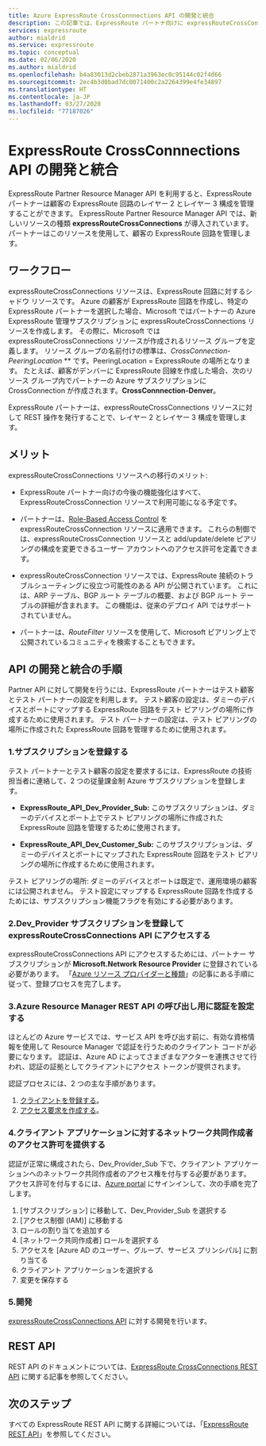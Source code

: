 ```yaml
---
title: Azure ExpressRoute CrossConnnections API の開発と統合
description: この記事では、ExpressRoute パートナ向けに expressRouteCrossConnections リソースの種類に関する詳しい概要を示します。
services: expressroute
author: mialdrid
ms.service: expressroute
ms.topic: conceptual
ms.date: 02/06/2020
ms.author: mialdrid
ms.openlocfilehash: b4a83013d2cbeb2871a3963ec0c95144c02f4d66
ms.sourcegitcommit: 2ec4b3d0bad7dc0071400c2a2264399e4fe34897
ms.translationtype: HT
ms.contentlocale: ja-JP
ms.lasthandoff: 03/27/2020
ms.locfileid: "77187026"
---
```

# <a name="expressroute-crossconnnections-api-development-and-integration"></a>ExpressRoute CrossConnnections API の開発と統合

ExpressRoute Partner Resource Manager API を利用すると、ExpressRoute パートナーは顧客の ExpressRoute 回路のレイヤー 2 とレイヤー 3 構成を管理することができます。 ExpressRoute Partner Resource Manager API では、新しいリソースの種類 **expressRouteCrossConnections** が導入されています。 パートナーはこのリソースを使用して、顧客の ExpressRoute 回路を管理します。

## <a name="workflow"></a>ワークフロー

expressRouteCrossConnections リソースは、ExpressRoute 回路に対するシャドウ リソースです。 Azure の顧客が ExpressRoute 回路を作成し、特定の ExpressRoute パートナーを選択した場合、Microsoft ではパートナーの Azure ExpressRoute 管理サブスクリプションに expressRouteCrossConnections リソースを作成します。 その際に、Microsoft では expressRouteCrossConnections リソースが作成されるリソース グループを定義します。 リソース グループの名前付けの標準は、**CrossConnection-* PeeringLocation* ** です。PeeringLocation = ExpressRoute の場所となります。 たとえば、顧客がデンバーに ExpressRoute 回線を作成した場合、次のリソース グループ内でパートナーの Azure サブスクリプションに CrossConnection が作成されます。**CrossConnnection-Denver**。

ExpressRoute パートナーは、expressRouteCrossConnections リソースに対して REST 操作を発行することで、レイヤー 2 とレイヤー 3 構成を管理します。

## <a name="benefits"></a>メリット

expressRouteCrossConnections リソースへの移行のメリット:

* ExpressRoute パートナー向けの今後の機能強化はすべて、ExpressRouteCrossConnection リソースで利用可能になる予定です。

* パートナーは、[Role-Based Access Control](https://docs.microsoft.com/azure/role-based-access-control/overview) を expressRouteCrossConnection リソースに適用できます。 これらの制御では、expressRouteCrossConnection リソースと add/update/delete ピアリングの構成を変更できるユーザー アカウントへのアクセス許可を定義できます。

* expressRouteCrossConnection リソースでは、ExpressRoute 接続のトラブルシューティングに役立つ可能性のある API が公開されています。 これには、ARP テーブル、BGP ルート テーブルの概要、および BGP ルート テーブルの詳細が含まれます。 この機能は、従来のデプロイ API ではサポートされていません。

* パートナーは、*RouteFilter* リソースを使用して、Microsoft ピアリング上で公開されているコミュニティを検索することもできます。

## <a name="api-development-and-integration-steps"></a>API の開発と統合の手順

Partner API に対して開発を行うには、ExpressRoute パートナーはテスト顧客とテスト パートナーの設定を利用します。 テスト顧客の設定は、ダミーのデバイスとポートにマップする ExpressRoute 回路をテスト ピアリングの場所に作成するために使用されます。 テスト パートナーの設定は、テスト ピアリングの場所に作成された ExpressRoute 回路を管理するために使用されます。

### <a name="1-enlist-subscriptions"></a>1.サブスクリプションを登録する

テスト パートナーとテスト顧客の設定を要求するには、ExpressRoute の技術担当者に連絡して、2 つの従量課金制 Azure サブスクリプションを登録します。
* **ExpressRoute_API_Dev_Provider_Sub:** このサブスクリプションは、ダミーのデバイスとポート上でテスト ピアリングの場所に作成された ExpressRoute 回路を管理するために使用されます。

* **ExpressRoute_API_Dev_Customer_Sub:** このサブスクリプションは、ダミーのデバイスとポートにマップされた ExpressRoute 回路をテスト ピアリングの場所に作成するために使用されます。

テスト ピアリングの場所: ダミーのデバイスとポートは既定で、運用環境の顧客には公開されません。 テスト設定にマップする ExpressRoute 回路を作成するためには、サブスクリプション機能フラグを有効にする必要があります。

### <a name="2-register-the-dev_provider-subscription-to-access-the-expressroutecrossconnections-api"></a>2.Dev_Provider サブスクリプションを登録して expressRouteCrossConnections API にアクセスする

expressRouteCrossConnections API にアクセスするためには、パートナー サブスクリプションが **Microsoft.Network Resource Provider** に登録されている必要があります。 「[Azure リソース プロバイダーと種類](/azure/azure-resource-manager/management/resource-providers-and-types#azure-portal)」の記事にある手順に従って、登録プロセスを完了します。

### <a name="3-set-up-authentication-for-azure-resource-manager-rest-api-calls"></a>3.Azure Resource Manager REST API の呼び出し用に認証を設定する

ほとんどの Azure サービスでは、サービス API を呼び出す前に、有効な資格情報を使用して Resource Manager で認証を行うためのクライアント コードが必要になります。 認証は、Azure AD によってさまざまなアクターを連携させて行われ、認証の証拠としてクライアントにアクセス トークンが提供されます。

認証プロセスには、2 つの主な手順があります。

1. [クライアントを登録する](https://docs.microsoft.com/rest/api/azure/#register-your-client-application-with-azure-ad)。
2. [アクセス要求を作成する](https://docs.microsoft.com/rest/api/azure/#create-the-request)。

### <a name="4-provide-network-contributor-permission-to-the-client-application"></a>4.クライアント アプリケーションに対するネットワーク共同作成者のアクセス許可を提供する

認証が正常に構成されたら、Dev_Provider_Sub 下で、クライアント アプリケーションへのネットワーク共同作成者のアクセス権を付与する必要があります。 アクセス許可を付与するには、[Azure portal](https://ms.portal.azure.com/#home) にサインインして、次の手順を完了します。

1. [サブスクリプション] に移動して、Dev_Provider_Sub を選択する
2. [アクセス制御 (IAM)] に移動する
3. ロールの割り当てを追加する
4. [ネットワーク共同作成者] ロールを選択する
5. アクセスを [Azure AD のユーザー、グループ、サービス プリンシパル] に割り当てる
6. クライアント アプリケーションを選択する
7. 変更を保存する

### <a name="5-develop"></a>5.開発

[expressRouteCrossConnections API](https://docs.microsoft.com/rest/api/expressroute/expressroutecrossconnections) に対する開発を行います。

## <a name="rest-api"></a>REST API

REST API のドキュメントについては、[ExpressRoute CrossConnections REST API](https://docs.microsoft.com/rest/api/expressroute/expressroutecrossconnections) に関する記事を参照してください。

## <a name="next-steps"></a>次のステップ

すべての ExpressRoute REST API に関する詳細については、「[ExpressRoute REST API](https://docs.microsoft.com/rest/api/expressroute/)」を参照してください。